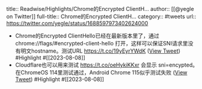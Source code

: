 title:: Readwise/Highlights/Chrome的Encrypted ClientH...
author:: [[@yegle on Twitter]]
full-title:: Chrome的Encrypted ClientH...
category:: #tweets
url:: https://twitter.com/yegle/status/1688597973402624000

- Chrome的Encrypted ClientHello已经在最新版本里了，通过 chrome://flags/#encrypted-client-hello 打开，这样可以保证SNI请求里没有明文hostname。测试URL https://t.co/19yEyrYWdK ([View Tweet](https://twitter.com/yegle/status/1688597973402624000)) #Highlight #[[2023-08-08]]
- Cloudflare也可以用来测试 https://t.co/oeHykiKKxr 会显示 sni=encypted。在ChromeOS 114里测试通过，Android Chrome 115似乎测试失败 ([View Tweet](https://twitter.com/yegle/status/1688599140450869248)) #Highlight #[[2023-08-08]]